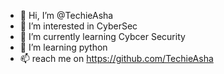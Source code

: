 - 👋 Hi, I’m @TechieAsha
- 👀 I’m interested in CyberSec
- 🌱 I’m currently learning Cybcer Security 
- 💞️ I’m learning python
- 📫 reach me on https://github.com/TechieAsha

<!---
TechieAsha/TechieAsha is a ✨ special ✨ repository because its `README.md` (this file) appears on your GitHub profile.
You can click the Preview link to take a look at your changes.
--->
